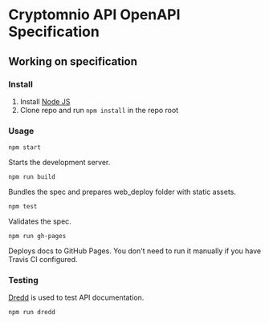 # Cryptomnio API OpenAPI Specification


## Working on specification
### Install

1. Install [Node JS](https://nodejs.org/)
2. Clone repo and run `npm install` in the repo root

### Usage

`npm start`

Starts the development server.

`npm run build`

Bundles the spec and prepares web_deploy folder with static assets.

`npm test`

Validates the spec.

`npm run gh-pages`

Deploys docs to GitHub Pages. You don't need to run it manually if you have Travis CI configured.

### Testing

[Dredd](https://github.com/apiaryio/dredd) is used to test API documentation.

`npm run dredd`
